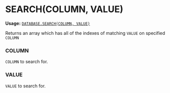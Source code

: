 # SEARCH(COLUMN, VALUE)
**Usage:** [`DATABASE.SEARCH(COLUMN, VALUE)`](https://github.com/NeedleChat/NeedleDB/blob/docs/docs/DATABASE.md)

Returns an array which has all of the indexes of matching `VALUE` on specified `COLUMN`

### COLUMN
`COLUMN` to search for.

### VALUE
`VALUE` to search for.
